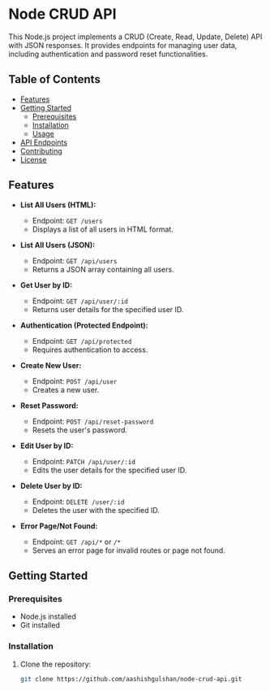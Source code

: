 # Node CRUD API

This Node.js project implements a CRUD (Create, Read, Update, Delete) API with JSON responses. It provides endpoints for managing user data, including authentication and password reset functionalities.

## Table of Contents

- [Features](#features)
- [Getting Started](#getting-started)
  - [Prerequisites](#prerequisites)
  - [Installation](#installation)
  - [Usage](#usage)
- [API Endpoints](#api-endpoints)
- [Contributing](#contributing)
- [License](#license)

## Features

- **List All Users (HTML):**
  - Endpoint: `GET /users`
  - Displays a list of all users in HTML format.

- **List All Users (JSON):**
  - Endpoint: `GET /api/users`
  - Returns a JSON array containing all users.

- **Get User by ID:**
  - Endpoint: `GET /api/user/:id`
  - Returns user details for the specified user ID.

- **Authentication (Protected Endpoint):**
  - Endpoint: `GET /api/protected`
  - Requires authentication to access.

- **Create New User:**
  - Endpoint: `POST /api/user`
  - Creates a new user.

- **Reset Password:**
  - Endpoint: `POST /api/reset-password`
  - Resets the user's password.

- **Edit User by ID:**
  - Endpoint: `PATCH /api/user/:id`
  - Edits the user details for the specified user ID.

- **Delete User by ID:**
  - Endpoint: `DELETE /user/:id`
  - Deletes the user with the specified ID.

- **Error Page/Not Found:**
  - Endpoint: `GET /api/*` or `/*`
  - Serves an error page for invalid routes or page not found.

## Getting Started

### Prerequisites

- Node.js installed
- Git installed

### Installation

1. Clone the repository:

   ```bash
   git clone https://github.com/aashishgulshan/node-crud-api.git
